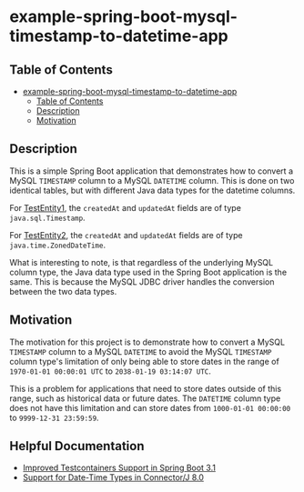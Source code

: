 # example-spring-boot-mysql-timestamp-to-datetime-app

## Table of Contents

<!-- TOC -->
* [example-spring-boot-mysql-timestamp-to-datetime-app](#example-spring-boot-mysql-timestamp-to-datetime-app)
  * [Table of Contents](#table-of-contents)
  * [Description](#description)
  * [Motivation](#motivation)

<!-- TOC -->

## Description

This is a simple Spring Boot application that demonstrates how to convert a MySQL `TIMESTAMP` column to a MySQL
`DATETIME` column. This is done on two identical tables, but with different Java data types for the datetime columns.

For [TestEntity1](./src/main/java/com/mrlonis/time/entity/TestEntity1.java), the `createdAt` and `updatedAt` fields are
of type `java.sql.Timestamp`.

For [TestEntity2](./src/main/java/com/mrlonis/time/entity/TestEntity2.java), the `createdAt` and `updatedAt` fields are
of type `java.time.ZonedDateTime`.

What is interesting to note, is that regardless of the underlying MySQL column type, the Java data type used in the
Spring Boot application is the same. This is because the MySQL JDBC driver handles the conversion between the two
data types.

## Motivation

The motivation for this project is to demonstrate how to convert a MySQL `TIMESTAMP` column to a MySQL `DATETIME` to
avoid the MySQL `TIMESTAMP` column type's limitation of only being able to store dates in the range of
`1970-01-01 00:00:01 UTC` to `2038-01-19 03:14:07 UTC`.

This is a problem for applications that need to store dates outside of this range, such as historical data or future
dates. The `DATETIME` column type does not have this limitation and can store dates from `1000-01-01 00:00:00` to
`9999-12-31 23:59:59`.

## Helpful Documentation

- [Improved Testcontainers Support in Spring Boot 3.1](https://spring.io/blog/2023/06/23/improved-testcontainers-support-in-spring-boot-3-1)
- [Support for Date-Time Types in Connector/J 8.0](https://dev.mysql.com/blog-archive/support-for-date-time-types-in-connector-j-8-0/)
